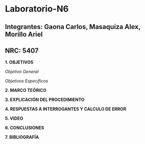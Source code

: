 # Laboratorio-N6
## Integrantes: Gaona Carlos, Masaquiza Alex, Morillo Ariel
## NRC: 5407

**1. OBJETIVOS**

_Objetivo General_


_Objetivos Específicos_


**2. MARCO TEÓRICO**


**3. EXPLICACIÓN DEL PROCEDIMIENTO**


**4. RESPUESTAS A INTERROGANTES Y CALCULO DE ERROR**


**5. VIDEO**

**6. CONCLUSIONES**

**7. BIBLIOGRAFÍA**

